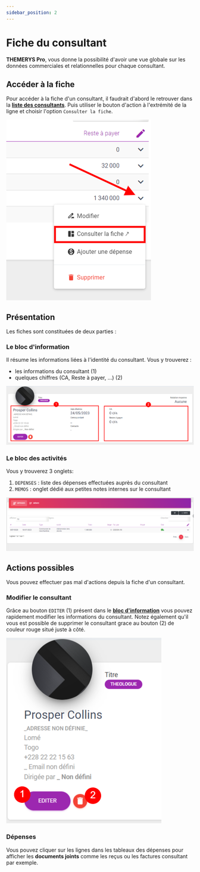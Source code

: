 ```yaml
---
sidebar_position: 2
---
```


# Fiche du consultant
**THEMERYS Pro**, vous donne la possibilité d'avoir une vue globale sur les données commerciales et relationnelles pour chaque consultant.

## Accéder à la fiche
Pour accéder à la fiche d'un consultant, il faudrait d'abord le retrouver dans la **[liste des consultants](./liste-consultants#accéder-à-la-liste)**.
Puis utiliser le bouton d'action à l'extrémité de la ligne et choisir l'option `Consulter la fiche`.

![img alt](/img/fiche-fournisseur-goto.png)

## Présentation
Les fiches sont constituées de deux parties :

### Le bloc d'information
Il résume les informations liées à l'identité du consultant. Vous y trouverez :
- les informations du consultant (1)
- quelques chiffres (CA, Reste à payer, ...) (2)

![img alt](/img/fiche-consultant-bloc-info.png)

### Le bloc des activités
Vous y trouverez 3 onglets: 

1. `DEPENSES` : liste des dépenses effectuées auprès du consultant
2. `MEMOS` : onglet dédié aux petites notes internes sur le consultant

![img alt](/img/fiche-fournisseur-bloc-activite.png)

## Actions possibles
Vous pouvez effectuer pas mal d'actions depuis la fiche d'un consultant.

### Modifier le consultant
Grâce au bouton `EDITER` (1) présent dans le **[bloc d'information](#le-bloc-dinformation)** vous pouvez rapidement modifier les informations du consultant.
Notez également qu'il vous est possible de supprimer le consultant grace au bouton (2) de couleur rouge situé juste à côté.

![img alt](/img/fiche-consultant-editer.png)

### Dépenses
Vous pouvez cliquer sur les lignes dans les tableaux des dépenses pour afficher les **documents joints** comme les reçus ou les factures consultant par exemple.

